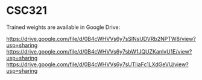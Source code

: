 # CSC321
Trained weights are available in Google Drive:

https://drive.google.com/file/d/0B4cWHVVs6y7sSlNsUDVRb2NPTW8/view?usp=sharing
https://drive.google.com/file/d/0B4cWHVVs6y7sbW1JQUZKanlvU1E/view?usp=sharing
https://drive.google.com/file/d/0B4cWHVVs6y7sUTliaFc1LXdGeVU/view?usp=sharing
